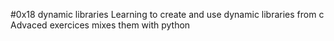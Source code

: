 #0x18 dynamic libraries
Learning to create and use dynamic libraries from c
Advaced exercices mixes them with python
